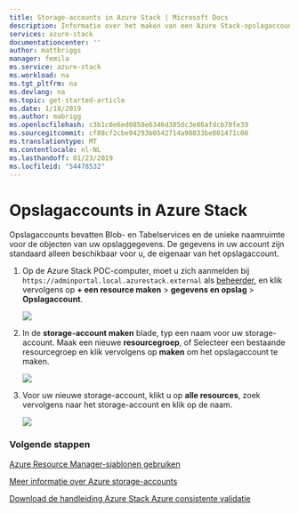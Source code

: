 ```yaml
---
title: Storage-accounts in Azure Stack | Microsoft Docs
description: Informatie over het maken van een Azure Stack-opslagaccount.
services: azure-stack
documentationcenter: ''
author: mattbriggs
manager: femila
ms.service: azure-stack
ms.workload: na
ms.tgt_pltfrm: na
ms.devlang: na
ms.topic: get-started-article
ms.date: 1/18/2019
ms.author: mabrigg
ms.openlocfilehash: c3b1c0e6ed0850e6346d385dc3e86afdcb78fe39
ms.sourcegitcommit: cf88cf2cbe94293b0542714a98833be001471c08
ms.translationtype: MT
ms.contentlocale: nl-NL
ms.lasthandoff: 01/23/2019
ms.locfileid: "54478532"
---
```

# <a name="storage-accounts-in-azure-stack"></a>Opslagaccounts in Azure Stack
Opslagaccounts bevatten Blob- en Tabelservices en de unieke naamruimte voor de objecten van uw opslaggegevens. De gegevens in uw account zijn standaard alleen beschikbaar voor u, de eigenaar van het opslagaccount.

1. Op de Azure Stack POC-computer, moet u zich aanmelden bij `https://adminportal.local.azurestack.external` als [beheerder](azure-stack-connect-azure-stack.md), en klik vervolgens op **+ een resource maken** > **gegevens en opslag**  >  **Opslagaccount**.

   ![](media/azure-stack-provision-storage-account/image01.png)
2. In de **storage-account maken** blade, typ een naam voor uw storage-account. Maak een nieuwe **resourcegroep**, of Selecteer een bestaande resourcegroep en klik vervolgens op **maken** om het opslagaccount te maken.

   ![](media/azure-stack-provision-storage-account/image02.png)
3. Voor uw nieuwe storage-account, klikt u op **alle resources**, zoek vervolgens naar het storage-account en klik op de naam.

    ![](media/azure-stack-provision-storage-account/image03.png)

### <a name="next-steps"></a>Volgende stappen
[Azure Resource Manager-sjablonen gebruiken](user/azure-stack-arm-templates.md)

[Meer informatie over Azure storage-accounts](../storage/common/storage-create-storage-account.md)

[Download de handleiding Azure Stack Azure consistente validatie](https://aka.ms/azurestacktp1doc)
